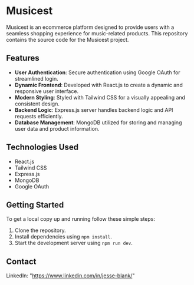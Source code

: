 # Musicest

Musicest is an ecommerce platform designed to provide users with a seamless shopping experience for music-related products. This repository contains the source code for the Musicest project.

## Features

- **User Authentication**: Secure authentication using Google OAuth for streamlined login.
- **Dynamic Frontend**: Developed with React.js to create a dynamic and responsive user interface.
- **Modern Styling**: Styled with Tailwind CSS for a visually appealing and consistent design.
- **Backend Logic**: Express.js server handles backend logic and API requests efficiently.
- **Database Management**: MongoDB utilized for storing and managing user data and product information.

## Technologies Used

- React.js
- Tailwind CSS
- Express.js
- MongoDB
- Google OAuth

## Getting Started

To get a local copy up and running follow these simple steps:

1. Clone the repository.
2. Install dependencies using `npm install`.
3. Start the development server using `npm run dev`.

## Contact

LinkedIn: "https://www.linkedin.com/in/jesse-blank/"
